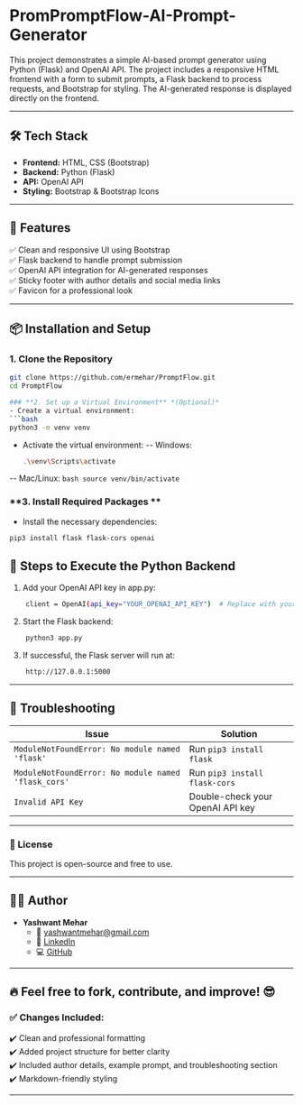 # PromPromptFlow-AI-Prompt-Generator
This project demonstrates a simple AI-based prompt generator using Python (Flask) and OpenAI API. The project includes a responsive HTML frontend with a form to submit prompts, a Flask backend to process requests, and Bootstrap for styling. The AI-generated response is displayed directly on the frontend.

---

## **🛠️ Tech Stack**  
- **Frontend:** HTML, CSS (Bootstrap)  
- **Backend:** Python (Flask)  
- **API:** OpenAI API  
- **Styling:** Bootstrap & Bootstrap Icons  

---

## **🚀 Features**  
✅ Clean and responsive UI using Bootstrap  
✅ Flask backend to handle prompt submission  
✅ OpenAI API integration for AI-generated responses  
✅ Sticky footer with author details and social media links  
✅ Favicon for a professional look  

---

## **📦 Installation and Setup**  
### **1. Clone the Repository**  
```bash
git clone https://github.com/ermehar/PromptFlow.git
cd PromptFlow

### **2. Set up a Virtual Environment** *(Optional)*
- Create a virtual environment:
```bash
python3 -m venv venv
```
- Activate the virtual environment:
-- Windows:
    ```bash
    .\venv\Scripts\activate
    ```
-- Mac/Linux:
    ```bash
    source venv/bin/activate
    ```
### **3. Install Required Packages ** 
- Install the necessary dependencies:
```bash
pip3 install flask flask-cors openai
```

## **🚀 Steps to Execute the Python Backend**
1. Add your OpenAI API key in app.py:
```bash
    client = OpenAI(api_key="YOUR_OPENAI_API_KEY")  # Replace with your OpenAI API key
```
2. Start the Flask backend:
```bash
    python3 app.py
```
3. If successful, the Flask server will run at:
```bash
    http://127.0.0.1:5000
```

---

## **🐞 Troubleshooting**
| **Issue** | **Solution** |
|-----------|-------------|
| `ModuleNotFoundError: No module named 'flask'` | Run `pip3 install flask` |
| `ModuleNotFoundError: No module named 'flask_cors'` | Run `pip3 install flask-cors` |
| `Invalid API Key` | Double-check your OpenAI API key |

---

### **📄 License**

This project is open-source and free to use.

---

## **👨‍💻 Author**  
- **Yashwant Mehar**  
  - 📧 [yashwantmehar@gmail.com](mailto:yashwantmehar@gmail.com)  
  - 🔗 [LinkedIn](https://www.linkedin.com/in/ermehar/)  
  - 💻 [GitHub](https://github.com/ermehar)

---

## **🔥 Feel free to fork, contribute, and improve! 😎**
### ✅ **Changes Included:**  
✔️ Clean and professional formatting  
✔️ Added project structure for better clarity  
✔️ Included author details, example prompt, and troubleshooting section  
✔️ Markdown-friendly styling  

---

